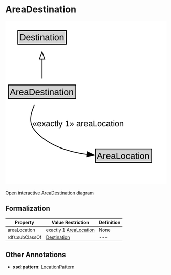 # AreaDestination

![AreaDestination Diagram](../diagrams/AreaDestination.svg)

<a href="../../diagrams/AreaDestination.svg">Open interactive AreaDestination diagram</a>

## Formalization

| Property | Value Restriction | Definition |
|----------|-------------------|------------|
| areaLocation | exactly 1 [AreaLocation](AreaLocation.md) | None |
| rdfs:subClassOf | [Destination](Destination.md) | --- |

## Other Annotations

- **xsd:pattern**: [LocationPattern](LocationPattern.md)

